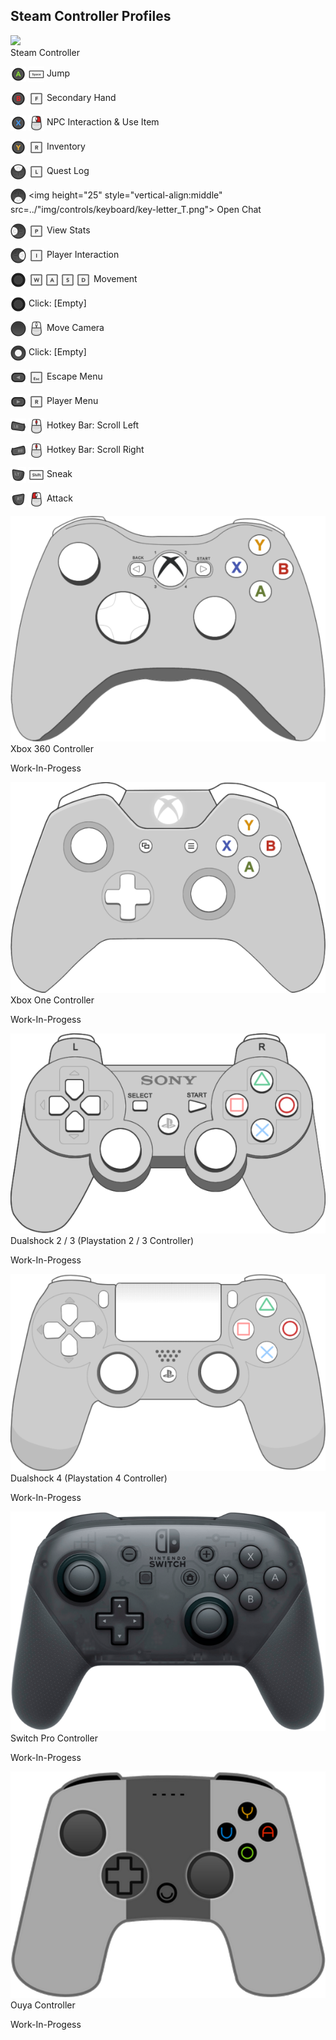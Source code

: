 Steam Controller Profiles
---

![](img/controls/steam-layout.png)<br>
Steam Controller

<img height="25" style="vertical-align:middle" src="../img/controls/steam/Steam_A.png"> <img height="25" style="vertical-align:middle" src="../img/controls/keyboard/key_SPACE.png"> Jump 

<img height="25" style="vertical-align:middle" src="../img/controls/steam/Steam_B.png"> <img height="25" style="vertical-align:middle" src="../img/controls/keyboard/key-letter_F.png"> Secondary Hand

<img height="25" style="vertical-align:middle" src="../img/controls/steam/Steam_X.png"> <img height="25" style="vertical-align:middle" src="../img/controls/keyboard/key_CLICK-R.png"> NPC Interaction & Use Item

<img height="25" style="vertical-align:middle" src="../img/controls/steam/Steam_Y.png"> <img height="25" style="vertical-align:middle" src="../img/controls/keyboard/key-letter_R.png"> Inventory

<img height="25" style="vertical-align:middle" src="../img/controls/steam/Steam_Left_Track_Up.png"> <img height="25" style="vertical-align:middle" src="../img/controls/keyboard/key-letter_L.png"> Quest Log

<img height="25" style="vertical-align:middle" src="../img/controls/steam/Steam_Left_Track_Down.png"> <img height="25" style="vertical-align:middle" src=../"img/controls/keyboard/key-letter_T.png"> Open Chat

<img height="25" style="vertical-align:middle" src="../img/controls/steam/Steam_Left_Track_Left.png"> <img height="25" style="vertical-align:middle" src="../img/controls/keyboard/key-letter_P.png"> View Stats

<img height="25" style="vertical-align:middle" src="../img/controls/steam/Steam_Left_Track_Right.png"> <img height="25" style="vertical-align:middle" src="../img/controls/keyboard/key-letter_I.png"> Player Interaction

<img height="25" style="vertical-align:middle" src="../img/controls/steam/Steam_Stick.png"> <img height="25" style="vertical-align:middle" src="../img/controls/keyboard/key-letter_W.png"><img height="25" style="vertical-align:middle" src="../img/controls/keyboard/key-letter_A.png"><img height="25" style="vertical-align:middle" src="../img/controls/keyboard/key-letter_S.png"><img height="25" style="vertical-align:middle" src="../img/controls/keyboard/key-letter_D.png"> Movement

<img height="25" style="vertical-align:middle" src="../img/controls/steam/Steam_Stick.png"> Click: [Empty]

<img height="25" style="vertical-align:middle" src="../img/controls/steam/Steam_Right_Track.png"> <img height="25" style="vertical-align:middle" src="../img/controls/keyboard/key_CLICK-0.png"> Move Camera

<img height="25" style="vertical-align:middle" src="../img/controls/steam/Steam_Right_Track_Center.png"> Click: [Empty]

<img height="25" style="vertical-align:middle" src="../img/controls/steam/Steam_Back.png"> <img height="25" style="vertical-align:middle" src="../img/controls/keyboard/key_ESC.png"> Escape Menu

<img height="25" style="vertical-align:middle" src="../img/controls/steam/Steam_Start.png"> <img height="25" style="vertical-align:middle" src="../img/controls/keyboard/key-letter_R.png"> Player Menu

<img height="25" style="vertical-align:middle" src="../img/controls/steam/Steam_LB.png"> <img height="25" style="vertical-align:middle" src="../img/controls/keyboard/key_CLICK-M.png"> Hotkey Bar: Scroll Left

<img height="25" style="vertical-align:middle" src="../img/controls/steam/Steam_RB.png"> <img height="25" style="vertical-align:middle" src="../img/controls/keyboard/key_CLICK-M.png"> Hotkey Bar: Scroll Right

<img height="25" style="vertical-align:middle" src="../img/controls/steam/Steam_LT.png"> <img height="25" style="vertical-align:middle" src="../img/controls/keyboard/key_SHIFT.png"> Sneak

<img height="25" style="vertical-align:middle" src="../img/controls/steam/Steam_RT.png"> <img height="25" style="vertical-align:middle" src="../img/controls/keyboard/key_CLICK-L.png"> Attack

![](../img/controls/xbox360-layout.png)<br>
Xbox 360 Controller

Work-In-Progess

![](../img/controls/xboxone-layout.png)<br>
Xbox One Controller

Work-In-Progess

![](../img/controls/ps3-layout.png)<br>
Dualshock 2 / 3 (Playstation 2 / 3 Controller)

Work-In-Progess

![](../img/controls/ps4-layout.png)<br>
Dualshock 4 (Playstation 4 Controller)

Work-In-Progess

![](../img/controls/switchpro-layout.png)<br>
Switch Pro Controller

Work-In-Progess

![](../img/controls/ouya-layout.png)<br>
Ouya Controller

Work-In-Progess